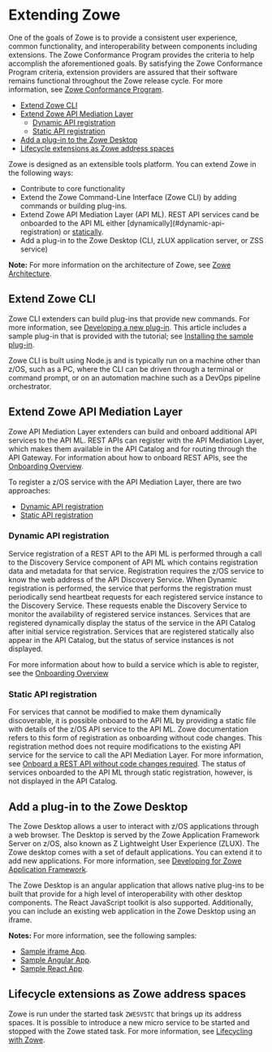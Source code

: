 # Extending Zowe

One of the goals of Zowe is to provide a consistent user experience, common functionality, and interoperability between components including extensions. The Zowe Conformance Program provides the criteria to help accomplish the aforementioned goals. By satisfying the Zowe Conformance Program criteria, extension providers are assured that their software remains functional throughout the Zowe release cycle. For more information, see [Zowe Conformance Program](zowe-conformance-program.md).

- [Extend Zowe CLI](#extend-zowe-cli)
- [Extend Zowe API Mediation Layer](#extend-zowe-api-mediation-layer)
  - [Dynamic API registration](#dynamic-api-registration)
  - [Static API registration](#static-api-registration)
- [Add a plug-in to the Zowe Desktop](#add-a-plug-in-to-the-zowe-desktop)
- [Lifecycle extensions as Zowe address spaces](#lifecycle-extensions-as-zowe-address-spaces)

Zowe is designed as an extensible tools platform. You can extend Zowe in the following ways:

- Contribute to core functionality
- Extend the Zowe Command-Line Interface (Zowe CLI) by adding commands or building plug-ins.
- Extend Zowe API Mediation Layer (API ML). 
  REST API services cand be onboarded to the API ML either [dynamically](#dynamic-api- registration) or [statically](#static-api-registration).
- Add a plug-in to the Zowe Desktop (CLI, zLUX application server, or ZSS service)

**Note:** For more information on the architecture of Zowe, see [Zowe Architecture](../getting-started/zowe-architecture.md).

## Extend Zowe CLI

Zowe CLI extenders can build plug-ins that provide new commands. For more information, see [Developing a new plug-in](extend-cli/cli-developing-a-plugin.md). This article includes a sample plug-in that is provided with the tutorial; see [Installing the sample plug-in](extend-cli/cli-installing-sample-plugin.md).

Zowe CLI is built using Node.js and is typically run on a machine other than z/OS, such as a PC, where the CLI can be driven through a terminal or command prompt, or on an automation machine such as a DevOps pipeline orchestrator. 

## Extend Zowe API Mediation Layer 

Zowe API Mediation Layer extenders can build and onboard additional API services to the API ML. REST APIs can register with the API Mediation Layer, which makes them available in the API Catalog and for routing through the API Gateway. For information about how to onboard REST APIs, see the [Onboarding Overview](extend-apiml/onboard-overview.md). 

To register a z/OS service with the API Mediation Layer, there are two approaches:
- [Dynamic API registration](#dynamic-api-registration)
- [Static API registration](#static-api-registration)

### Dynamic API registration

Service registration of a REST API to the API ML is performed through a call to the Discovery Service component of API ML which contains registration data and metadata for that service. Registration requires the z/OS service to know the web address of the API Discovery Service. When Dynamic registration is performed, the service that performs the registration must periodically send heartbeat requests for each registered service instance to the Discovery Service. These requests enable the Discovery Service to monitor the availability of registered service instances. Services that are registered dynamically display the status of the service in the API Catalog after initial service registration. Services that are registered statically also appear in the API Catalog, but the status of service instances is not displayed. 

For more information about how to build a service which is able to register, see the [Onboarding Overview](extend-apiml/onboard-overview.md)  

### Static API registration

For services that cannot be modified to make them dynamically discoverable, it is possible onboard to the API ML by providing a static file with details of the z/OS API service to the API ML. Zowe documentation refers to this form of registration as onboarding without code changes. This registration method does not require modifications to the existing API service for the service to call the API Mediation Layer. For more information, see [Onboard a REST API without code changes required](extend-apiml/onboard-static-definition.md). The status of services onboarded to the API ML through static registration, however, is not displayed in the API Catalog.

## Add a plug-in to the Zowe Desktop

The Zowe Desktop allows a user to interact with z/OS applications through a web browser. The Desktop is served by the Zowe Application Framework Server on z/OS, also known as Z Lightweight User Experience (ZLUX). The Zowe desktop comes with a set of default applications. You can extend it to add new applications. For more information, see [Developing for Zowe Application Framework](extend-desktop/mvd-extendingzlux.md).

The Zowe Desktop is an angular application that allows native plug-ins to be built that provide for a high level of interoperability with other desktop components.  The React JavaScript toolkit is also supported. Additionally, you can include an existing web application in the Zowe Desktop using an iframe.

**Notes:** For more information, see the following samples:

- [Sample iframe App](extend-desktop/mvd-extendingzlux.md#sample-iframe-app).
- [Sample Angular App](extend-desktop/mvd-extendingzlux.md#sample-angular-app).
- [Sample React App](extend-desktop/mvd-extendingzlux.md#sample-react-app).

## Lifecycle extensions as Zowe address spaces

Zowe is run under the started task `ZWESVSTC` that brings up its address spaces. It is possible to introduce a new micro service to be started and stopped with the Zowe stated task. For more information, see [Lifecycling with Zowe](lifecycling-with-zwesvstc.md).

